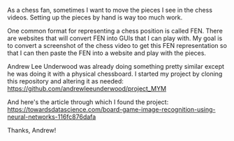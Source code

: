As a chess fan, sometimes I want to move the pieces I see in the chess videos. Setting up the pieces by hand is way too much work.

One common format for representing a chess position is called FEN. There are websites that will convert FEN into GUIs that I can play with. My goal is to convert a screenshot of the chess video to get this FEN representation so that I can then paste the FEN into a website and play with the pieces.

Andrew Lee Underwood was already doing something pretty similar except he was doing it with a physical chessboard. I started my project by cloning this repository and altering it as needed:
https://github.com/andrewleeunderwood/project_MYM

And here's the article through which I found the project:
https://towardsdatascience.com/board-game-image-recognition-using-neural-networks-116fc876dafa

Thanks, Andrew!